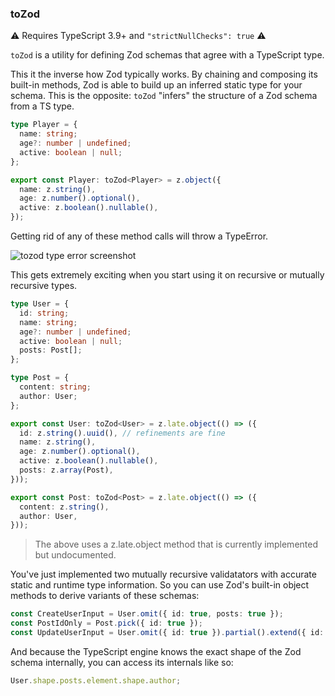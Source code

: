 <p align="center">
  <h3>toZod</h3>
</p>

⚠ Requires TypeScript 3.9+ and `"strictNullChecks": true` ⚠

`toZod` is a utility for defining Zod schemas that agree with a TypeScript type.

This it the inverse how Zod typically works. By chaining and composing its built-in methods, Zod is able to build up an inferred static type for your schema. This is the opposite: `toZod` "infers" the structure of a Zod schema from a TS type.

```ts
type Player = {
  name: string;
  age?: number | undefined;
  active: boolean | null;
};

export const Player: toZod<Player> = z.object({
  name: z.string(),
  age: z.number().optional(),
  active: z.boolean().nullable(),
});
```

Getting rid of any of these method calls will throw a TypeError.

![tozod type error screenshot](https://i.imgur.com/RR1i6F1.png)

This gets extremely exciting when you start using it on recursive or mutually recursive types.

```ts
type User = {
  id: string;
  name: string;
  age?: number | undefined;
  active: boolean | null;
  posts: Post[];
};

type Post = {
  content: string;
  author: User;
};

export const User: toZod<User> = z.late.object(() => ({
  id: z.string().uuid(), // refinements are fine
  name: z.string(),
  age: z.number().optional(),
  active: z.boolean().nullable(),
  posts: z.array(Post),
}));

export const Post: toZod<Post> = z.late.object(() => ({
  content: z.string(),
  author: User,
}));
```

> The above uses a z.late.object method that is currently implemented but undocumented.

You've just implemented two mutually recursive validatators with accurate static and runtime type information. So you can use Zod's built-in object methods to derive variants of these schemas:

```ts
const CreateUserInput = User.omit({ id: true, posts: true });
const PostIdOnly = Post.pick({ id: true });
const UpdateUserInput = User.omit({ id: true }).partial().extend({ id: z.string()u });
```

And because the TypeScript engine knows the exact shape of the Zod schema internally, you can access its internals like so:

```ts
User.shape.posts.element.shape.author;
```

<!-- As far as I know this is the first time any validation library has supported a recursive object schema that still gives you access to all the methods you'd want. -->

